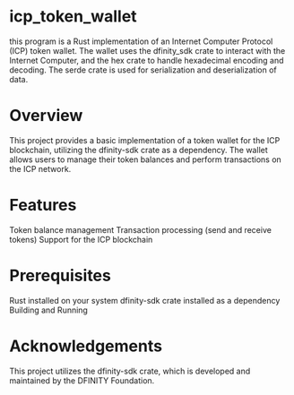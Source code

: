 # icp_token_wallet
 this program is a Rust implementation of an Internet Computer Protocol (ICP) token wallet. The wallet uses the dfinity_sdk crate to interact with the Internet Computer, and the hex crate to handle hexadecimal encoding and decoding. The serde crate is used for serialization and deserialization of data.


# Overview
This project provides a basic implementation of a token wallet for the ICP blockchain, utilizing the dfinity-sdk crate as a dependency. The wallet allows users to manage their token balances and perform transactions on the ICP network.


# Features
Token balance management
Transaction processing (send and receive tokens)
Support for the ICP blockchain



# Prerequisites 
Rust installed on your system
dfinity-sdk crate installed as a dependency
Building and Running



# Acknowledgements 
This project utilizes the dfinity-sdk crate, which is developed and maintained by the DFINITY Foundation.
